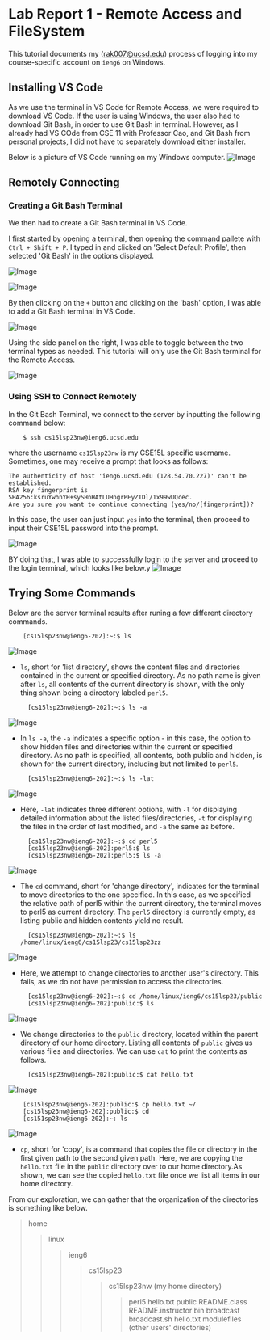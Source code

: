 # Lab Report 1 - Remote Access and FileSystem

This tutorial documents my (rak007@ucsd.edu) process of logging into my course-specific account on `ieng6` on Windows. 

## Installing VS Code

As we use the terminal in VS Code for Remote Access, we were required to download VS Code. 
If the user is using Windows, the user also had to download Git Bash, in order to use Git Bash in terminal. 
However, as I already had VS COde from CSE 11 with Professor Cao, and Git Bash from personal projects, I did not have to separately download either installer.

Below is a picture of VS Code running on my Windows computer. 
![Image](image1.png)

## Remotely Connecting

### Creating a Git Bash Terminal

We then had to create a Git Bash terminal in VS Code. 

I first started by opening a terminal, then opening the command pallete with `Ctrl + Shift + P`. I typed in and clicked on 'Select Default Profile', then selected 'Git Bash' in the options displayed. 

![Image](image2.png)

![Image](image3.png)

By then clicking on the `+` button and clicking on the 'bash' option, I was able to add a Git Bash terminal in VS Code. 

![Image](image4.png)

Using the side panel on the right, I was able to toggle between the two terminal types as needed. This tutorial will only use the Git Bash terminal for the Remote Access. 

![Image](image5.png)

### Using SSH to Connect Remotely

In the Git Bash Terminal, we connect to the server by inputting the following command below:

        $ ssh cs15lsp23nw@ieng6.ucsd.edu

where the username `cs15lsp23nw` is my CSE15L specific username. Sometimes, one may receive a prompt that looks as follows:

```
The authenticity of host 'ieng6.ucsd.edu (128.54.70.227)' can't be established.
RSA key fingerprint is SHA256:ksruYwhnYH+sySHnHAtLUHngrPEyZTDl/1x99wUQcec.
Are you sure you want to continue connecting (yes/no/[fingerprint])?
```

In this case, the user can just input `yes` into the terminal, then proceed to input their CSE15L password into the prompt.

![Image](image6.png)

BY doing that, I was able to successfully login to the server and proceed to the login terminal, which looks like below.y
![Image](image7.png)

## Trying Some Commands

Below are the server terminal results after runing a few different directory commands. 

        [cs15lsp23nw@ieng6-202]:~:$ ls

![Image](image8.png)

- `ls`, short for 'list directory', shows the content files and directories contained in the current or specified directory. As no path name is given after `ls`, all contents of the current directory is shown, with the only thing shown being a directory labeled `perl5`.

        [cs15lsp23nw@ieng6-202]:~:$ ls -a

![Image](image9.png)

- In `ls -a`, the `-a` indicates a specific option - in this case, the option to show hidden files and directories within the current or specified directory. As no path is specified, all contents, both public and hidden, is shown for the current directory, including but not limited to `perl5`. 

        [cs15lsp23nw@ieng6-202]:~:$ ls -lat

![Image](image10.png)

- Here, `-lat` indicates three different options, with `-l` for displaying detailed information about the listed files/directories, `-t` for displaying the files in the order of last modified, and `-a` the same as before.

        [cs15lsp23nw@ieng6-202]:~:$ cd perl5
        [cs15lsp23nw@ieng6-202]:perl5:$ ls
        [cs15lsp23nw@ieng6-202]:perl5:$ ls -a

![Image](image11.png)

- The `cd` command, short for 'change directory', indicates for the terminal to move directories to the one specified. In this case, as we specified the relative path of perl5 within the current directory, the terminal moves to perl5 as current directory. The `perl5` directory is currently empty, as listing public and hidden contents yield no result. 

        [cs15lsp23nw@ieng6-202]:~:$ ls /home/linux/ieng6/cs15lsp23/cs15lsp23zz

![Image](image12.png)

- Here, we attempt to change directories to another user's directory. This fails, as we do not have permission to access the directories. 

        [cs15lsp23nw@ieng6-202]:~:$ cd /home/linux/ieng6/cs15lsp23/public 
        [cs15lsp23nw@ieng6-202]:public:$ ls

![Image](image13.png)

- We change directories to the `public` directory, located within the parent directory of our home directory. Listing all contents of `public` gives us various files and directories. We can use `cat` to print the contents as follows. 

        [cs15lsp23nw@ieng6-202]:public:$ cat hello.txt

![Image](image14.png)

        [cs15lsp23nw@ieng6-202]:public:$ cp hello.txt ~/
        [cs15lsp23nw@ieng6-202]:public:$ cd
        [cs151sp23nw@ieng6-202]:~: ls
        
![Image](image15.png)

- `cp`, short for 'copy', is a command that copies the file or directory in the first given path to the second given path. Here, we are copying the `hello.txt` file in the `public` directory over to our home directory.As shown, we can see the copied `hello.txt` file once we list all items in our home directory. 

From our exploration, we can gather that the organization of the directories is something like below. 

> home
> > linux
> > > ieng6
> > > > cs15lsp23
> > > > > cs15lsp23nw (my home directory)
> > > > > > perl5
> > > > > > hello.txt
> > > > > public
> > > > > > README.class
> > > > > > README.instructor
> > > > > > bin
> > > > > > broadcast
> > > > > > broadcast.sh
> > > > > > hello.txt
> > > > > > modulefiles
> > > > > (other users' directories)


